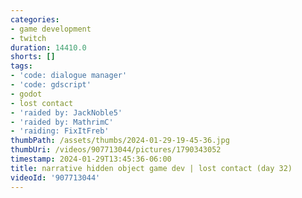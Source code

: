 ```yaml
---
categories:
- game development
- twitch
duration: 14410.0
shorts: []
tags:
- 'code: dialogue manager'
- 'code: gdscript'
- godot
- lost contact
- 'raided by: JackNoble5'
- 'raided by: MathrimC'
- 'raiding: FixItFreb'
thumbPath: /assets/thumbs/2024-01-29-19-45-36.jpg
thumbUri: /videos/907713044/pictures/1790343052
timestamp: 2024-01-29T13:45:36-06:00
title: narrative hidden object game dev | lost contact (day 32)
videoId: '907713044'
---
```

